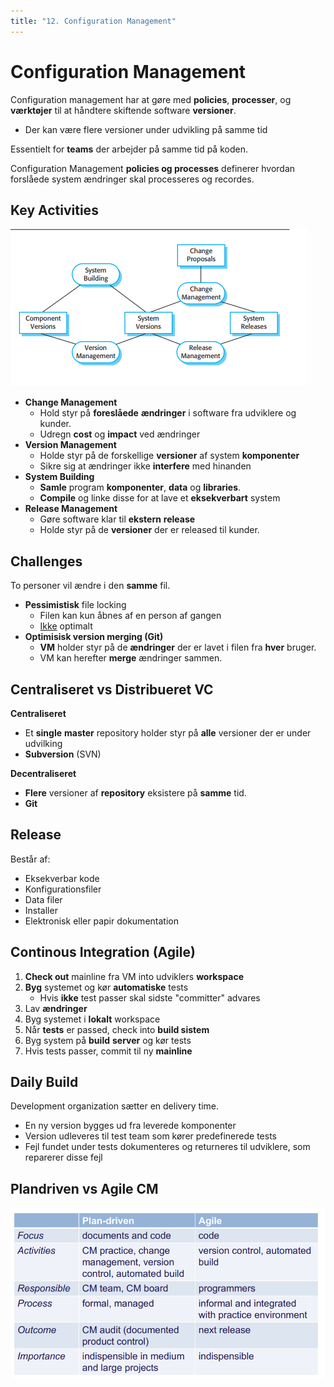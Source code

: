 ```yaml
---
title: "12. Configuration Management"
---
```


# Configuration Management

Configuration management har at gøre med **policies**, **processer**, og **værktøjer** til at håndtere skiftende software **versioner**.

* Der kan være flere versioner under udvikling på samme tid

Essentielt for **teams** der arbejder på samme tid på koden.



Configuration Management **policies og processes** definerer hvordan forslåede system ændringer skal processeres og recordes.



## Key Activities

![image-20200123082805755](images/12-configuration-management/image-20200123082805755.png)

* **Change Management**
    * Hold styr på **foreslåede** **ændringer** i software fra udviklere og kunder.
    * Udregn **cost** og **impact** ved ændringer
* **Version Management**
    * Holde styr på de forskellige **versioner** af system **komponenter**
    * Sikre sig at ændringer ikke **interfere** med hinanden
* **System Building**
    * **Samle** program **komponenter**, **data** og **libraries**.
    * **Compile** og linke disse for at lave et **eksekverbart** system
* **Release Management**
    * Gøre software klar til **ekstern** **release**
    * Holde styr på de **versioner** der er released til kunder.



## Challenges

To personer vil ændre i den **samme** fil.

* **Pessimistisk** file locking
    * Filen kan kun åbnes af en person af gangen
    * <u>Ikke</u> optimalt
* **Optimisisk version merging (Git)**
    * **VM** holder styr på de **ændringer** der er lavet i filen fra **hver** bruger.
    * VM kan herefter **merge** ændringer sammen.



## Centraliseret vs Distribueret VC

**Centraliseret**

* Et **single** **master** repository holder styr på **alle** versioner der er under udvilking
* **Subversion** (SVN)

**Decentraliseret**

* **Flere** versioner af **repository** eksistere på **samme** tid.
* **Git**



## Release

Består af:

* Eksekverbar kode
* Konfigurationsfiler
* Data filer
* Installer
* Elektronisk eller papir dokumentation



## Continous Integration (Agile)

1. **Check out** mainline fra VM into udviklers **workspace**
2. **Byg** systemet og kør **automatiske** tests
    * Hvis **ikke** test passer skal sidste "committer" advares
3. Lav **ændringer**
4. Byg systemet i **lokalt** workspace
5. Når **tests** er passed, check into **build sistem**
6. Byg system på **build** **server** og kør tests
7. Hvis tests passer, commit til ny **mainline**



## Daily Build

Development organization sætter en delivery time.

* En ny version bygges ud fra leverede komponenter
* Version udleveres til test team som kører predefinerede tests
* Fejl fundet under tests dokumenteres og returneres til udviklere, som reparerer disse fejl



## Plandriven vs Agile CM

![image-20200123084341319](images/12-configuration-management/image-20200123084341319.png)

